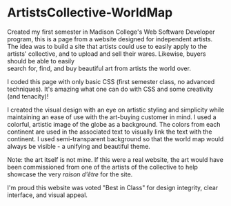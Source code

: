 # ArtistsCollective-WorldMap

Created my first semester in Madison College's Web Software Developer program, 
this is a page from a website designed for independent artists. The idea was to 
build a site that artists could use to easily apply to the artists' collective, 
and to upload and sell their wares. Likewise, buyers should be able to easily  
search for, find, and buy beautiful art from artists the world over.

I coded this page with only basic CSS (first semester class, no advanced techniques).
 It's amazing what one can do with CSS and some creativity (and tenacity)! 

I created the visual design with an eye on artistic styling and simplicity while 
maintaining an ease of use with the art-buying customer in mind. I used a colorful, 
artistic image of the globe as a background. The colors from each continent are 
used in the associated text to visually link the text with the continent. 
I used semi-transparent background so that the world map would always be visible - 
a unifying and beautiful theme.

Note: the art itself is not mine. If this were a real website, the art would 
have been commissioned from one of the artists of the collective to help 
showcase the very _raison d'être_ for the site.

I'm proud this website was voted "Best in Class" for design integrity, 
clear interface, and visual appeal.
